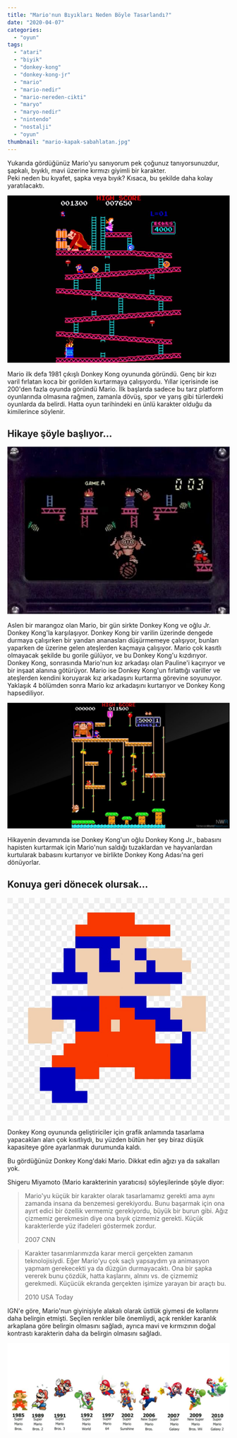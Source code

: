 ```yaml
---
title: "Mario'nun Bıyıkları Neden Böyle Tasarlandı?"
date: "2020-04-07"
categories: 
  - "oyun"
tags: 
  - "atari"
  - "biyik"
  - "donkey-kong"
  - "donkey-kong-jr"
  - "mario"
  - "mario-nedir"
  - "mario-nereden-cikti"
  - "maryo"
  - "maryo-nedir"
  - "nintendo"
  - "nostalji"
  - "oyun"
thumbnail: "mario-kapak-sabahlatan.jpg"
---
```


Yukarıda gördüğünüz Mario'yu sanıyorum pek çoğunuz tanıyorsunuzdur, şapkalı, bıyıklı, mavi üzerine kırmızı giyimli bir karakter.  
Peki neden bu kıyafet, şapka veya bıyık? Kısaca, bu şekilde daha kolay yaratılacaktı.

![Donkey Kong oyunundan bir görüntü](images/donkey-kong-sabahlatan.jpg)

Mario ilk defa 1981 çıkışlı Donkey Kong oyununda göründü. Genç bir kızı varil fırlatan koca bir gorilden kurtarmaya çalışıyordu. Yıllar içerisinde ise 200'den fazla oyunda göründü Mario. İlk başlarda sadece bu tarz platform oyunlarında olmasına rağmen, zamanla dövüş, spor ve yarış gibi türlerdeki oyunlarda da belirdi. Hatta oyun tarihindeki en ünlü karakter olduğu da kimilerince söylenir.

## Hikaye şöyle başlıyor...

![Donkey Kong sirk sahnesi](images/donkey-kong-circus-sabahlatan.jpg)

Aslen bir marangoz olan Mario, bir gün sirkte Donkey Kong ve oğlu Jr. Donkey Kong'la karşılaşıyor. Donkey Kong bir varilin üzerinde dengede durmaya çalışırken bir yandan ananasları düşürmemeye çalışıyor, bunları yaparken de üzerine gelen ateşlerden kaçmaya çalışıyor. Mario çok kasıtlı olmayacak şekilde bu gorile gülüyor, ve bu Donkey Kong'u kızdırıyor. Donkey Kong, sonrasında Mario'nun kız arkadaşı olan Pauline'i kaçırıyor ve bir inşaat alanına götürüyor. Mario ise Donkey Kong'un fırlattığı variller ve ateşlerden kendini koruyarak kız arkadaşını kurtarma görevine soyunuyor. Yaklaşık 4 bölümden sonra Mario kız arkadaşını kurtarıyor ve Donkey Kong hapsediliyor.

![Donkey Kong Jr. oyunundan bir görüntü](images/donkey-kong-jr-sabahlatan-1024x576.jpg)

Hikayenin devamında ise Donkey Kong'un oğlu Donkey Kong Jr., babasını hapisten kurtarmak için Mario'nun saldığı tuzaklardan ve hayvanlardan kurtularak babasını kurtarıyor ve birlikte Donkey Kong Adası'na geri dönüyorlar.

## Konuya geri dönecek olursak...

![İlk Mario görseli](images/mario-old-sabahlatan.jpg)

Donkey Kong oyununda geliştiriciler için grafik anlamında tasarlama yapacakları alan çok kısıtlıydı, bu yüzden bütün her şey biraz düşük kapasiteye göre ayarlanmak durumunda kaldı.

Bu gördüğünüz Donkey Kong'daki Mario. Dikkat edin ağızı ya da sakalları yok.

Shigeru Miyamoto (Mario karakterinin yaratıcısı) söyleşilerinde şöyle diyor:

> Mario'yu küçük bir karakter olarak tasarlamamız gerekti ama aynı zamanda insana da benzemesi gerekiyordu. Bunu başarmak için ona ayırt edici bir özellik vermemiz gerekiyordu, büyük bir burun gibi. Ağız çizmemiz gerekmesin diye ona bıyık çizmemiz gerekti. Küçük karakterlerde yüz ifadeleri göstermek zordur.
> 
> 2007 CNN

> Karakter tasarımlarımızda karar mercii gerçekten zamanın teknolojisiydi. Eğer Mario'yu çok saçlı yapsaydım ya animasyon yapmam gerekecekti ya da düzgün durmayacaktı. Ona bir şapka vererek bunu çözdük, hatta kaşlarını, alnını vs. de çizmemiz gerekmedi. Küçücük ekranda gerçekten işimize yarayan bir araçtı bu.
> 
> 2010 USA Today

IGN'e göre, Mario'nun giyinişiyle alakalı olarak üstlük giymesi de kollarını daha belirgin etmişti. Seçilen renkler bile önemliydi, açık renkler karanlık arkaplana göre belirgin olmasını sağladı, ayrıca mavi ve kırmızının doğal kontrastı karakterin daha da belirgin olmasını sağladı.

![Zamanla Mario'nun görsel değişimleri](images/mario-all-sabahlatan-1024x410.jpg)
